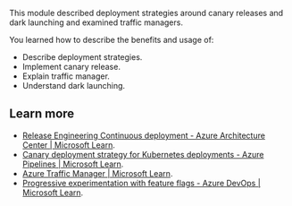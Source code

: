This module described deployment strategies around canary releases and dark launching and examined traffic managers.

You learned how to describe the benefits and usage of:

 -  Describe deployment strategies.
 -  Implement canary release.
 -  Explain traffic manager.
 -  Understand dark launching.

## Learn more

 -  [Release Engineering Continuous deployment - Azure Architecture Center \| Microsoft Learn](/training/modules/create-release-pipeline/).
 -  [Canary deployment strategy for Kubernetes deployments - Azure Pipelines \| Microsoft Learn](/azure/devops/pipelines/ecosystems/kubernetes/canary-demo).
 -  [Azure Traffic Manager \| Microsoft Learn](/azure/traffic-manager/traffic-manager-overview).
 -  [Progressive experimentation with feature flags - Azure DevOps \| Microsoft Learn](/devops/operate/progressive-experimentation-feature-flags).
